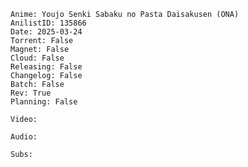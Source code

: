 ```Metadata
Anime: Youjo Senki Sabaku no Pasta Daisakusen (ONA)
AnilistID: 135866
Date: 2025-03-24
Torrent: False
Magnet: False
Cloud: False
Releasing: False
Changelog: False
Batch: False
Rev: True
Planning: False
```

```Info
Video:

Audio:

Subs:

```

```Changelog

```

```Arquivos

```
